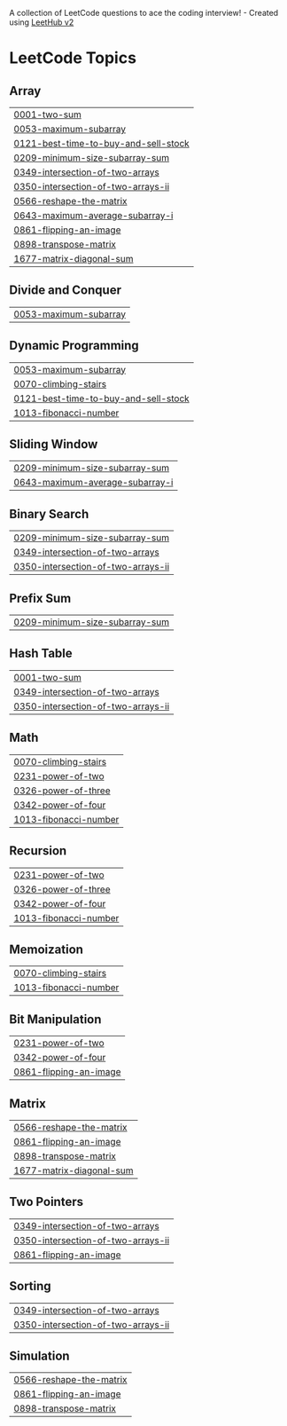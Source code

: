 A collection of LeetCode questions to ace the coding interview! - Created using [LeetHub v2](https://github.com/arunbhardwaj/LeetHub-2.0)
<!---LeetCode Topics Start-->
# LeetCode Topics
## Array
|  |
| ------- |
| [0001-two-sum](https://github.com/yaswanthi243/leetcode/tree/master/0001-two-sum) |
| [0053-maximum-subarray](https://github.com/yaswanthi243/leetcode/tree/master/0053-maximum-subarray) |
| [0121-best-time-to-buy-and-sell-stock](https://github.com/yaswanthi243/leetcode/tree/master/0121-best-time-to-buy-and-sell-stock) |
| [0209-minimum-size-subarray-sum](https://github.com/yaswanthi243/leetcode/tree/master/0209-minimum-size-subarray-sum) |
| [0349-intersection-of-two-arrays](https://github.com/yaswanthi243/leetcode/tree/master/0349-intersection-of-two-arrays) |
| [0350-intersection-of-two-arrays-ii](https://github.com/yaswanthi243/leetcode/tree/master/0350-intersection-of-two-arrays-ii) |
| [0566-reshape-the-matrix](https://github.com/yaswanthi243/leetcode/tree/master/0566-reshape-the-matrix) |
| [0643-maximum-average-subarray-i](https://github.com/yaswanthi243/leetcode/tree/master/0643-maximum-average-subarray-i) |
| [0861-flipping-an-image](https://github.com/yaswanthi243/leetcode/tree/master/0861-flipping-an-image) |
| [0898-transpose-matrix](https://github.com/yaswanthi243/leetcode/tree/master/0898-transpose-matrix) |
| [1677-matrix-diagonal-sum](https://github.com/yaswanthi243/leetcode/tree/master/1677-matrix-diagonal-sum) |
## Divide and Conquer
|  |
| ------- |
| [0053-maximum-subarray](https://github.com/yaswanthi243/leetcode/tree/master/0053-maximum-subarray) |
## Dynamic Programming
|  |
| ------- |
| [0053-maximum-subarray](https://github.com/yaswanthi243/leetcode/tree/master/0053-maximum-subarray) |
| [0070-climbing-stairs](https://github.com/yaswanthi243/leetcode/tree/master/0070-climbing-stairs) |
| [0121-best-time-to-buy-and-sell-stock](https://github.com/yaswanthi243/leetcode/tree/master/0121-best-time-to-buy-and-sell-stock) |
| [1013-fibonacci-number](https://github.com/yaswanthi243/leetcode/tree/master/1013-fibonacci-number) |
## Sliding Window
|  |
| ------- |
| [0209-minimum-size-subarray-sum](https://github.com/yaswanthi243/leetcode/tree/master/0209-minimum-size-subarray-sum) |
| [0643-maximum-average-subarray-i](https://github.com/yaswanthi243/leetcode/tree/master/0643-maximum-average-subarray-i) |
## Binary Search
|  |
| ------- |
| [0209-minimum-size-subarray-sum](https://github.com/yaswanthi243/leetcode/tree/master/0209-minimum-size-subarray-sum) |
| [0349-intersection-of-two-arrays](https://github.com/yaswanthi243/leetcode/tree/master/0349-intersection-of-two-arrays) |
| [0350-intersection-of-two-arrays-ii](https://github.com/yaswanthi243/leetcode/tree/master/0350-intersection-of-two-arrays-ii) |
## Prefix Sum
|  |
| ------- |
| [0209-minimum-size-subarray-sum](https://github.com/yaswanthi243/leetcode/tree/master/0209-minimum-size-subarray-sum) |
## Hash Table
|  |
| ------- |
| [0001-two-sum](https://github.com/yaswanthi243/leetcode/tree/master/0001-two-sum) |
| [0349-intersection-of-two-arrays](https://github.com/yaswanthi243/leetcode/tree/master/0349-intersection-of-two-arrays) |
| [0350-intersection-of-two-arrays-ii](https://github.com/yaswanthi243/leetcode/tree/master/0350-intersection-of-two-arrays-ii) |
## Math
|  |
| ------- |
| [0070-climbing-stairs](https://github.com/yaswanthi243/leetcode/tree/master/0070-climbing-stairs) |
| [0231-power-of-two](https://github.com/yaswanthi243/leetcode/tree/master/0231-power-of-two) |
| [0326-power-of-three](https://github.com/yaswanthi243/leetcode/tree/master/0326-power-of-three) |
| [0342-power-of-four](https://github.com/yaswanthi243/leetcode/tree/master/0342-power-of-four) |
| [1013-fibonacci-number](https://github.com/yaswanthi243/leetcode/tree/master/1013-fibonacci-number) |
## Recursion
|  |
| ------- |
| [0231-power-of-two](https://github.com/yaswanthi243/leetcode/tree/master/0231-power-of-two) |
| [0326-power-of-three](https://github.com/yaswanthi243/leetcode/tree/master/0326-power-of-three) |
| [0342-power-of-four](https://github.com/yaswanthi243/leetcode/tree/master/0342-power-of-four) |
| [1013-fibonacci-number](https://github.com/yaswanthi243/leetcode/tree/master/1013-fibonacci-number) |
## Memoization
|  |
| ------- |
| [0070-climbing-stairs](https://github.com/yaswanthi243/leetcode/tree/master/0070-climbing-stairs) |
| [1013-fibonacci-number](https://github.com/yaswanthi243/leetcode/tree/master/1013-fibonacci-number) |
## Bit Manipulation
|  |
| ------- |
| [0231-power-of-two](https://github.com/yaswanthi243/leetcode/tree/master/0231-power-of-two) |
| [0342-power-of-four](https://github.com/yaswanthi243/leetcode/tree/master/0342-power-of-four) |
| [0861-flipping-an-image](https://github.com/yaswanthi243/leetcode/tree/master/0861-flipping-an-image) |
## Matrix
|  |
| ------- |
| [0566-reshape-the-matrix](https://github.com/yaswanthi243/leetcode/tree/master/0566-reshape-the-matrix) |
| [0861-flipping-an-image](https://github.com/yaswanthi243/leetcode/tree/master/0861-flipping-an-image) |
| [0898-transpose-matrix](https://github.com/yaswanthi243/leetcode/tree/master/0898-transpose-matrix) |
| [1677-matrix-diagonal-sum](https://github.com/yaswanthi243/leetcode/tree/master/1677-matrix-diagonal-sum) |
## Two Pointers
|  |
| ------- |
| [0349-intersection-of-two-arrays](https://github.com/yaswanthi243/leetcode/tree/master/0349-intersection-of-two-arrays) |
| [0350-intersection-of-two-arrays-ii](https://github.com/yaswanthi243/leetcode/tree/master/0350-intersection-of-two-arrays-ii) |
| [0861-flipping-an-image](https://github.com/yaswanthi243/leetcode/tree/master/0861-flipping-an-image) |
## Sorting
|  |
| ------- |
| [0349-intersection-of-two-arrays](https://github.com/yaswanthi243/leetcode/tree/master/0349-intersection-of-two-arrays) |
| [0350-intersection-of-two-arrays-ii](https://github.com/yaswanthi243/leetcode/tree/master/0350-intersection-of-two-arrays-ii) |
## Simulation
|  |
| ------- |
| [0566-reshape-the-matrix](https://github.com/yaswanthi243/leetcode/tree/master/0566-reshape-the-matrix) |
| [0861-flipping-an-image](https://github.com/yaswanthi243/leetcode/tree/master/0861-flipping-an-image) |
| [0898-transpose-matrix](https://github.com/yaswanthi243/leetcode/tree/master/0898-transpose-matrix) |
<!---LeetCode Topics End-->